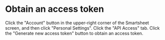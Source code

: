 # Obtain an access token
Click the "Account" button in the upper-right corner of the Smartsheet screen, and then click "Personal Settings". Click the "API Access" tab. Click the "Generate new access token" button to obtain an access token.